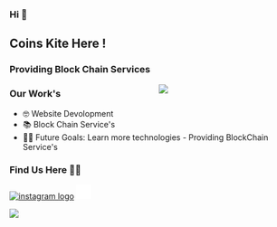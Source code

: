 
### Hi 👋

## Coins Kite Here !
### Providing Block Chain Services

<img align= "right" width= "240" src= "https://pa1.narvii.com/6580/8098c6e9207376889eeb0532d9f5a0723c4d73f5_hq.gif"/>

### Our Work's
- 🤓 Website Devolopment 
- 📚  Block Chain Service's
- 💪🏼 Future Goals: Learn more technologies - Providing BlockChain Service's

### Find Us Here :raising_hand_man:

 [<img src="https://raw.githubusercontent.com/Delta456/Delta456/master/img/instagram.jpg" alt="instagram logo" width="24">](https://www.instagram.com/coinskite/)
 [<img src="https://raw.githubusercontent.com/Delta456/Delta456/master/img/github.png" alt="github logo" width="26">](https://github.com/coinskite)
 
 
<img src="https://github-readme-stats.vercel.app/api?username=coinskite&count_private=true&show_icons=true" height="170px">
